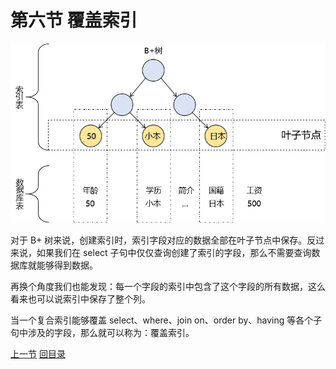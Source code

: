 # 第六节 覆盖索引

![images](./images/img024.png)

对于 B+ 树来说，创建索引时，索引字段对应的数据全部在叶子节点中保存。反过来说，如果我们在 select 子句中仅仅查询创建了索引的字段，那么不需要查询数据库就能够得到数据。

再换个角度我们也能发现：每一个字段的索引中包含了这个字段的所有数据，这么看来也可以说索引中保存了整个列。

当一个复合索引能够覆盖 select、where、join on、order by、having 等各个子句中涉及的字段，那么就可以称为：覆盖索引。











[上一节](verse05.html) [回目录](index.html)

